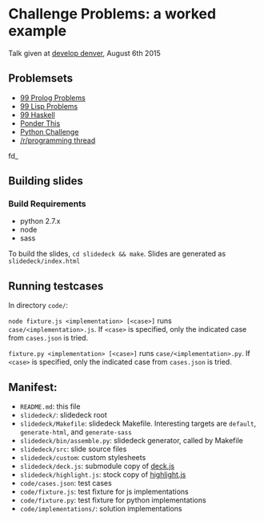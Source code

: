 # Challenge Problems: a worked example

Talk given at [develop denver](https://developdenver.org/), August 6th 2015

## Problemsets

- [99 Prolog 
  Problems](http://www.ic.unicamp.br/~meidanis/courses/mc336/2009s2/prolog/problemas/)
- [99 Lisp 
  Problems](http://www.ic.unicamp.br/~meidanis/courses/mc336/2006s2/funcional/L-99_Ninety-Nine_Lisp_Problems.html)
- [99 Haskell](https://wiki.haskell.org/H-99:_Ninety-Nine_Haskell_Problems)
- [Ponder This](https://www.research.ibm.com/haifa/ponderthis/index.shtml)
- [Python Challenge](http://www.pythonchallenge.com/)
- [/r/programming 
  thread](http://www.reddit.com/r/programming/comments/70y1m/ask_proggit_does_anyone_know_of_an_online)

fd_

## Building slides

### Build Requirements

- python 2.7.x
- node
- sass

To build the slides, `cd slidedeck && make`. Slides are generated as 
`slidedeck/index.html`

## Running testcases

In directory `code/`:

`node fixture.js <implementation> [<case>]` runs
`case/<implementation>.js`. If `<case>` is specified, only the indicated
case from `cases.json` is tried.

`fixture.py <implementation> [<case>]` runs
`case/<implementation>.py`. If `<case>` is specified, only the indicated
case from `cases.json` is tried.

## Manifest:

- `README.md`: this file
- `slidedeck/`: slidedeck root
- `slidedeck/Makefile`: slidedeck Makefile. Interesting targets are 
  `default`, `generate-html`, and `generate-sass`
- `slidedeck/bin/assemble.py`: slidedeck generator, called by Makefile
- `slidedeck/src`: slide source files
- `slidedeck/custom`: custom stylesheets
- `slidedeck/deck.js`: submodule copy of
  [deck.js](http://imakewebthings.com/deck.js/)
- `slidedeck/highlight.js`: stock copy of 
  [highlight.js](https://highlightjs.org/)
- `code/cases.json`: test cases
- `code/fixture.js`: test fixture for js implementations
- `code/fixture.py`: test fixture for python implementations
- `code/implementations/`: solution implementations
